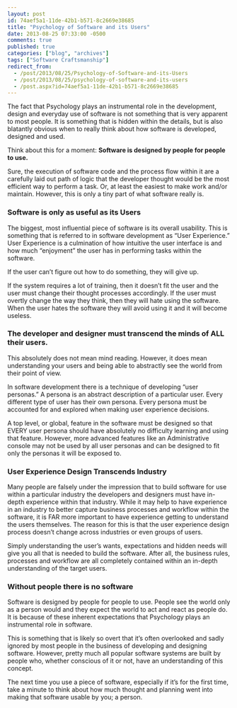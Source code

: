 ```yaml
---
layout: post
id: 74aef5a1-11de-42b1-b571-8c2669e38685
title: "Psychology of Software and its Users"
date: 2013-08-25 07:33:00 -0500
comments: true
published: true
categories: ["blog", "archives"]
tags: ["Software Craftsmanship"]
redirect_from: 
  - /post/2013/08/25/Psychology-of-Software-and-its-Users
  - /post/2013/08/25/psychology-of-software-and-its-users
  - /post.aspx?id=74aef5a1-11de-42b1-b571-8c2669e38685
---
```

<!-- more -->
<p>The fact that Psychology plays an instrumental role in the development, design and everyday use of software is not something that is very apparent to most people. It is something that is hidden within the details, but is also blatantly obvious when to really think about how software is developed, designed and used.</p>
<p>Think about this for a moment: <strong>Software is designed by people for people to use.</strong></p>
<p>Sure, the execution of software code and the process flow within it are a carefully laid out path of logic that the developer thought would be the most efficient way to perform a task. Or, at least the easiest to make work and/or maintain. However, this is only a tiny part of what software really is.</p>
<h3>Software is only as useful as its Users</h3>
<p>The biggest, most influential piece of software is its overall usability. This is something that is referred to in software development as &ldquo;User Experience.&rdquo; User Experience is a culmination of how intuitive the user interface is and how much &ldquo;enjoyment&rdquo; the user has in performing tasks within the software.</p>
<p>If the user can&rsquo;t figure out how to do something, they will give up.</p>
<p>If the system requires a lot of training, then it doesn&rsquo;t fit the user and the user must change their thought processes accordingly. If the user must overtly change the way they think, then they will hate using the software. When the user hates the software they will avoid using it and it will become useless.</p>
<h3>The developer and designer must transcend the minds of ALL their users.</h3>
<p>This absolutely does not mean mind reading. However, it does mean understanding your users and being able to abstractly see the world from their point of view.</p>
<p>In software development there is a technique of developing &ldquo;user personas.&rdquo; A persona is an abstract description of a particular user. Every different type of user has their own persona. Every persona must be accounted for and explored when making user experience decisions.</p>
<p>A top level, or global, feature in the software must be designed so that EVERY user persona should have absolutely no difficulty learning and using that feature. However, more advanced features like an Administrative console may not be used by all user personas and can be designed to fit only the personas it will be exposed to.</p>
<h3>User Experience Design Transcends Industry</h3>
<p>Many people are falsely under the impression that to build software for use within a particular industry the developers and designers must have in-depth experience within that industry. While it may help to have experience in an industry to better capture business processes and workflow within the software, it is FAR more important to have experience getting to understand the users themselves. The reason for this is that the user experience design process doesn&rsquo;t change across industries or even groups of users.</p>
<p>Simply understanding the user&rsquo;s wants, expectations and hidden needs will give you all that is needed to build the software. After all, the business rules, processes and workflow are all completely contained within an in-depth understanding of the target users.</p>
<h3>Without people there is no software</h3>
<p>Software is designed by people for people to use. People see the world only as a person would and they expect the world to act and react as people do. It is because of these inherent expectations that Psychology plays an instrumental role in software.</p>
<p>This is something that is likely so overt that it&rsquo;s often overlooked and sadly ignored by most people in the business of developing and designing software. However, pretty much all popular software systems are built by people who, whether conscious of it or not, have an understanding of this concept.</p>
<p>The next time you use a piece of software, especially if it&rsquo;s for the first time, take a minute to think about how much thought and planning went into making that software usable by you; a person.</p>
